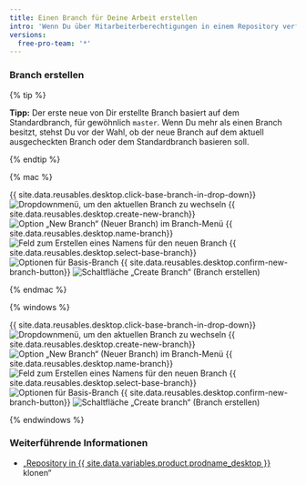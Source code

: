 ```yaml
---
title: Einen Branch für Deine Arbeit erstellen
intro: 'Wenn Du über Mitarbeiterberechtigungen in einem Repository verfügst, kannst Du einen Branch abseits des Standard-Branches des Repositorys erstellen, um sicher mit Änderungen zu experimentieren.'
versions:
  free-pro-team: '*'
---
```


### Branch erstellen

{% tip %}

**Tipp:** Der erste neue von Dir erstellte Branch basiert auf dem Standardbranch, für gewöhnlich `master`. Wenn Du mehr als einen Branch besitzt, stehst Du vor der Wahl, ob der neue Branch auf dem aktuell ausgecheckten Branch oder dem Standardbranch basieren soll.

{% endtip %}

{% mac %}

{{ site.data.reusables.desktop.click-base-branch-in-drop-down}}
  ![Dropdownmenü, um den aktuellen Branch zu wechseln](/assets/images/help/desktop/click-branch-in-drop-down-mac.png)
{{ site.data.reusables.desktop.create-new-branch}}
  ![Option „New Branch“ (Neuer Branch) im Branch-Menü](/assets/images/help/desktop/new-branch-button-mac.png)
{{ site.data.reusables.desktop.name-branch}}
  ![Feld zum Erstellen eines Namens für den neuen Branch](/assets/images/help/desktop/create-branch-name-mac.png)
{{ site.data.reusables.desktop.select-base-branch}}
  ![Optionen für Basis-Branch](/assets/images/help/desktop/create-branch-choose-branch-mac.png)
{{ site.data.reusables.desktop.confirm-new-branch-button}}
  ![Schaltfläche „Create Branch“ (Branch erstellen)](/assets/images/help/desktop/create-branch-button-mac.png)

{% endmac %}

{% windows %}

{{ site.data.reusables.desktop.click-base-branch-in-drop-down}}
  ![Dropdownmenü, um den aktuellen Branch zu wechseln](/assets/images/help/desktop/click-branch-in-drop-down-win.png)
{{ site.data.reusables.desktop.create-new-branch}}
  ![Option „New Branch“ (Neuer Branch) im Branch-Menü](/assets/images/help/desktop/new-branch-button-win.png)
{{ site.data.reusables.desktop.name-branch}}
  ![Feld zum Erstellen eines Namens für den neuen Branch](/assets/images/help/desktop/create-branch-name-win.png)
{{ site.data.reusables.desktop.select-base-branch}}
  ![Optionen für Basis-Branch](/assets/images/help/desktop/create-branch-choose-branch-win.png)
{{ site.data.reusables.desktop.confirm-new-branch-button}}
  ![Schaltfläche „Create branch“ (Branch erstellen)](/assets/images/help/desktop/create-branch-button-win.png)

{% endwindows %}

### Weiterführende Informationen

- „[Repository in {{ site.data.variables.product.prodname_desktop }}](/desktop/guides/contributing-to-projects/cloning-a-repository-from-github-to-github-desktop) klonen“
